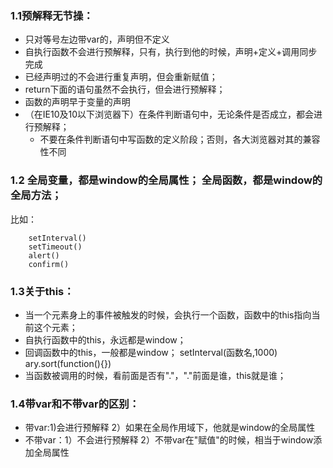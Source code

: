### 1.1预解释无节操：
- 只对等号左边带var的，声明但不定义
- 自执行函数不会进行预解释，只有，执行到他的时候，声明+定义+调用同步完成
- 已经声明过的不会进行重复声明，但会重新赋值；
- return下面的语句虽然不会执行，但会进行预解释；
- 函数的声明早于变量的声明
- （在IE10及10以下浏览器下）在条件判断语句中，无论条件是否成立，都会进行预解释；
    + 不要在条件判断语句中写函数的定义阶段；否则，各大浏览器对其的兼容性不同
### 1.2 全局变量，都是window的全局属性； 全局函数，都是window的全局方法；
比如：
```
    setInterval()
    setTimeout()
    alert()
    confirm()
```
### 1.3关于this：
- 当一个元素身上的事件被触发的时候，会执行一个函数，函数中的this指向当前这个元素；
- 自执行函数中的this，永远都是window；
- 回调函数中的this，一般都是window； setInterval(函数名,1000)  ary.sort(function(){})
- 当函数被调用的时候，看前面是否有"."，"."前面是谁，this就是谁；
### 1.4带var和不带var的区别：
- 带var:1)会进行预解释 2）如果在全局作用域下，他就是window的全局属性
- 不带var：1）不会进行预解释 2）不带var在"赋值"的时候，相当于window添加全局属性














